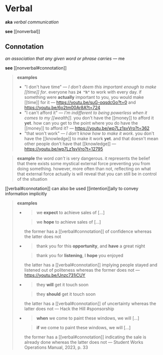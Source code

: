 # Verbal

**aka** _verbal communication_

**see** [[nonverbal]]

## Connotation

_an association that any given word or phrase carries_ &mdash; me

**see** [[nonverbal#connotation]]

> **examples**
>
> - "I don't have time" &mdash; _I don't deem this important enough to make [[time]] for_. everyone has **`24 "h"`** to work with every day. if something were **actually** important to you, you would make [[time]] for it &mdash; <https://youtu.be/suG-oqsdcGo?t=0> and <https://youtu.be/6o2tm00Ar8A?t=724>
> - "I can't afford it" &mdash; _I'm indifferent to being powerless when it comes to my [[wealth]]_. you don't have the [[money]] to afford it **yet**. how can you get to the point where you do have the [[money]] to afford it? &mdash; <https://youtu.be/wp7Lz1svVro?t=362>
> - "that won't work" &mdash; _I don't know how to make it work_. you don't have the [[knowledge]] to make it work **yet**. and that doesn't mean other people don't have that [[knowledge]] &mdash; <https://youtu.be/wp7Lz1svVro?t=12795>

> **example** the word _can't_ is very dangerous. it represents the belief that there exists some mystical external force preventing you from doing something. however, more often than not, reflecting on what that external force actually is will reveal that you can still be in control of the situation

[[verbal#connotation]] can also be used [[intention]]ally to convey information implicitly

> **examples**
>
> - > we **expect** to achieve sales of [...]
>
>   > we **hope** to achieve sales of [...]
>
>   the former has a [[verbal#connotation]] of confidence whereas the latter does not
>
> - > thank you for this **opportunity**, and **have** a great night
>
>   > thank you for **listening**, I **hope** you enjoyed
>
>   the latter has a [[verbal#connotation]] implying people stayed and listened out of politeness whereas the former does not &mdash; <https://youtu.be/Unzc731iCUY>
>
> - > they **will** get it touch soon
>
>   > they **should** get it touch soon
>
>   the latter has a [[verbal#connotation]] of uncertainty whereas the latter does not &mdash; Hack the Hill #sponsorship
>
> - > **when** we come to paint these windows, we will [...]
>
>   > **if** we come to paint these windows, we will [...]
>
>   the former has a [[verbal#connotation]] indicating the sale is already done whereas the latter does not &mdash; Student Works Operations Manual, 2023, p. 33
